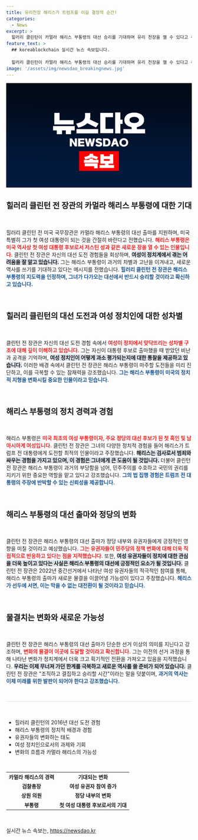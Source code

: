 ```yaml
---
title: 유리천장 해리스가 트럼프를 이길 결정적 순간!
categories:
  - News
excerpt: >
  힐러리 클린턴이 카멀라 해리스 부통령의 대선 승리를 기대하며 유리 천장을 깰 수 있다고 주장했다. 클린턴은 해리스가 트럼프 전 대통령을 물리칠 최적의 인물임을 강조하며, 여성 유권자들의 힘이 역사를 바꿀 것이라고 믿음을 표현했다.
feature_text: >
  ## koreablockchain 실시간 뉴스 속보입니다.

  힐러리 클린턴이 카멀라 해리스 부통령의 대선 승리를 기대하며 유리 천장을 깰 수 있다고 주장했다. 클린턴은 해리스가 트럼프 전 대통령을 물리칠 최적의 인물임을 강조하며, 여성 유권자들의 힘이 역사를 바꿀 것이라고 믿음을 표현했다.
image: '/assets/img/newsdao_breakingnews.jpg'
---
```


<p><img src="/assets/img/newsdao_breakingnews.jpg" alt="koreablockchain 속보" /></p>

<h2 data-ke-size="size26">힐러리 클린턴 전 장관의 카멀라 해리스 부통령에 대한 기대</h2>

<p data-ke-size="size16">&nbsp;</p>

<p>힐러리 클린턴 전 미국 국무장관은 카멀라 해리스 부통령의 대선 출마를 지원하며, 미국 특별히 그가 첫 여성 대통령이 되는 것을 간절히 바란다고 전했습니다. <b><span style="color: #ee2323;">해리스 부통령은 미국 역사상 첫 여성 대통령 후보로서 저스틴 성과 같은 새로운 장을 열 수 있는 인물입니다.</span></b> 클린턴 전 장관은 자신의 대선 도전 경험들을 회상하며, <b><span style="background-color: #21538527;">여성이 정치계에서 겪는 어려움을 잘 알고 있습니다.</span></b> 그는 해리스 부통령이 과거의 차별과 고난을 이겨내고, 새로운 역사를 쓰기를 기대하고 있다는 메시지를 전했습니다. <b><span style="color: #1a5490;">힐러리 클린턴 전 장관은 해리스 부통령의 지도력을 인정하며, 그녀가 다가오는 대선에서 반드시 승리할 것이라고 확신하고 있습니다.</span></b></p>

<p data-ke-size="size16">&nbsp;</p>

<h2 data-ke-size="size26">힐러리 클린턴의 대선 도전과 여성 정치인에 대한 성차별</h2>

<p data-ke-size="size16">&nbsp;</p>

<p>클린턴 전 장관은 자신의 대선 도전 경험 속에서 <b><span style="color: #ee2323;">여성이 정치에서 맞닥뜨리는 성차별 구조에 대해 깊이 이해하고 있습니다.</span></b> 그는 자신이 대통령 후보로 출마했을 때 받았던 비난과 공격을 기억하며, <b><span style="background-color: #21538527;">여성 정치인이 어떻게 과소 평가되는지에 대한 통찰을 제공하고 있습니다.</span></b> 이러한 배경 속에서 클린턴 전 장관은 해리스 부통령이 마주할 도전들을 미리 진단하고, 이를 극복할 수 있는 잠재력을 강조했습니다. <b><span style="color: #1a5490;">그는 해리스 부통령이 미국의 정치적 지형을 변화시킬 중요한 인물이라고 믿습니다.</span></b></p>

<p data-ke-size="size16">&nbsp;</p>

<h2 data-ke-size="size26">해리스 부통령의 정치 경력과 경험</h2>

<p data-ke-size="size16">&nbsp;</p>

<p>해리스 부통령은 <b><span style="color: #ee2323;">미국 최초의 여성 부통령이자, 주요 정당의 대선 후보가 된 첫 흑인 및 남아시아계 여성입니다.</span></b> 클린턴 전 장관은 그녀의 다양한 정치적 경험을 들어 해리스가 트럼프 전 대통령에게 도전할 최적의 인물이라고 주장했습니다. <b><span style="background-color: #21538527;">해리스는 검사로서 범죄와 싸우는 경험을 가지고 있으며, 이 경험은 그녀에게 큰 도움이 될 것입니다.</span></b> 더불어 클린턴 전 장관은 해리스 부통령이 과거의 부당함을 넘어, 민주주의를 수호하고 국민의 권리를 지키기 위한 중요한 역할을 맡고 있다고 강조했습니다. <b><span style="color: #1a5490;">그의 법 집행 경험은 트럼프 전 대통령의 주장에 반박할 수 있는 신뢰성을 제공합니다.</span></b></p>

<p data-ke-size="size16">&nbsp;</p>

<h2 data-ke-size="size26">해리스 부통령의 대선 출마와 정당의 변화</h2>

<p data-ke-size="size16">&nbsp;</p>

<p>클린턴 전 장관은 해리스 부통령의 대선 출마가 정당 내부와 유권자들에게 긍정적인 영향을 미칠 것이라고 예상했습니다. <b><span style="color: #ee2323;">그는 유권자들이 민주당의 정책 변화에 대해 더욱 직접적으로 반응하고 있다는 점을 지적했습니다.</span></b> 또한, <b><span style="background-color: #21538527;">여성 유권자들이 정치에 대한 관심을 더욱 높이고 있다는 사실은 해리스 부통령의 대선에 긍정적인 요소가 될 것입니다.</span></b> 클린턴 전 장관은 2022년 중간선거에서 나타난 여성 유권자들의 적극적인 참여를 통해, 해리스 부통령의 출마가 새로운 물결을 이끌어낼 가능성이 있다고 주장했습니다. <b><span style="color: #1a5490;">해리스가 선두에 서면, 이는 막을 수 없는 대전환이 될 것이라고 믿습니다.</span></b></p>

<p data-ke-size="size16">&nbsp;</p>

<h2 data-ke-size="size26">물결치는 변화와 새로운 가능성</h2>

<p data-ke-size="size16">&nbsp;</p>

<p>클린턴 전 장관은 해리스 부통령의 대선 출마가 단순한 선거 이상의 의미를 지닌다고 강조하며, <b><span style="color: #ee2323;">변화의 물결이 이곳에 도달할 것이라고 확신합니다.</span></b> 그는 이전의 선거 과정을 통해 나타난 변화가 정치계에서 더욱 크고 획기적인 전환을 가져오고 있음을 지적했습니다. <b><span style="background-color: #21538527;">우리는 이제 무너져 가던 한계를 극복하고 새로운 역사를 쓸 준비가 되어 있습니다.</span></b> 클린턴 전 장관은 "조직하고 결집하고 승리할 시간"이라는 말을 덧붙이며, <b><span style="color: #1a5490;">과거의 역사는 이제 미래를 위한 발판이 되어야 한다고 강조했습니다.</span></b></p>

<p data-ke-size="size16">&nbsp;</p>

<hr style="height: 2px; border-width: 0; color: #eeeeee; background-color: #eeeeee;"/>

<p data-ke-size="size16">&nbsp;</p>

<ul>
    <li>힐러리 클린턴의 2016년 대선 도전 경험</li>
    <li>해리스 부통령의 정치적 배경과 경험</li>
    <li>유권자들의 변화하는 태도</li>
    <li>여성 정치인으로서의 과제와 기회</li>
    <li>변화의 흐름과 카멀라 해리스의 가능성</li>
</ul>

<p data-ke-size="size16">&nbsp;</p>

<table style="width: 100%; border-collapse: collapse;">
    <tr>
        <td style="text-align: center; height: 17px;"><b>카멀라 해리스의 경력</b></td>
        <td style="text-align: center; height: 17px;"><b>기대되는 변화</b></td>
    </tr>
    <tr>
        <td style="text-align: center; height: 17px;"><b>검찰총장</b></td>
        <td style="text-align: center; height: 17px;"><b>여성 유권자 참여 증가</b></td>
    </tr>
    <tr>
        <td style="text-align: center; height: 17px;"><b>상원 의원</b></td>
        <td style="text-align: center; height: 17px;"><b>정당 내부의 변화</b></td>
    </tr>
    <tr>
        <td style="text-align: center; height: 17px;"><b>부통령</b></td>
        <td style="text-align: center; height: 17px;"><b>첫 여성 대통령 후보로서의 기대</b></td>
    </tr>
</table>

<p data-ke-size="size16">&nbsp;</p>
실시간 뉴스 속보는, <a href="https://newsdao.kr" rel="dofollow">https://newsdao.kr</a>


